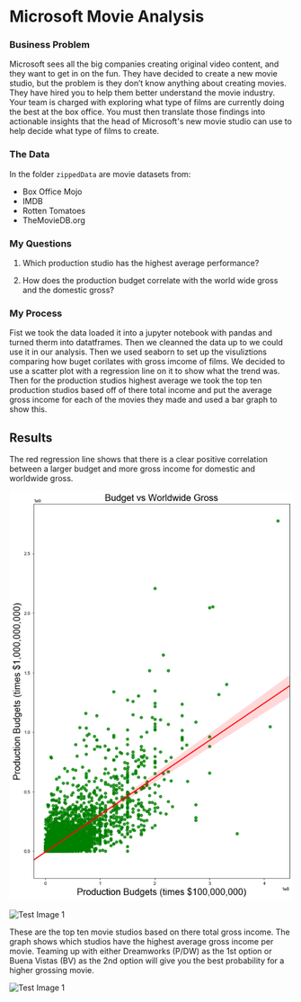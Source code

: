# Microsoft Movie Analysis


### Business Problem

Microsoft sees all the big companies creating original video content, and they want to get in on the fun. They have decided to create a new movie studio, but the problem is they don’t know anything about creating movies. They have hired you to help them better understand the movie industry.
Your team is charged with exploring what type of films are currently doing the best at the box office. You must then translate those findings into actionable insights that the head of Microsoft's new movie studio can use to help decide what type of films to create.

### The Data

In the folder `zippedData` are movie datasets from:

* Box Office Mojo
* IMDB
* Rotten Tomatoes
* TheMovieDB.org


### My Questions

1. Which production studio has the highest average performance?

2. How does the production budget correlate with the world wide gross and the domestic gross?

### My Process

Fist we took the data loaded it into a jupyter notebook with pandas and turned therm into datatframes. Then we cleanned the data up to we could use it in our analysis. Then we used seaborn to set up the visuliztions comparing how buget corilates with gross imcome of films. We decided to use a scatter plot with a regression line on it to show what the trend was. Then for the production studios highest average we took the top ten production studios based off of there total income and put the average gross income for each of the movies they made and used a bar graph to show this. 

## Results

The red regression line shows that there is a clear positive correlation between a larger budget and more gross income for domestic and worldwide gross.

![Test Image 1](download.png)

![Test Image 1](download(1).png)

These are the top ten movie studios based on there total gross income. The graph shows which studios have the highest average gross income per movie. Teaming up with either Dreamworks (P/DW) as the 1st option  or Buena Vistas (BV) as the 2nd option will give you the best probability for a higher grossing movie.

![Test Image 1](download(3).png)